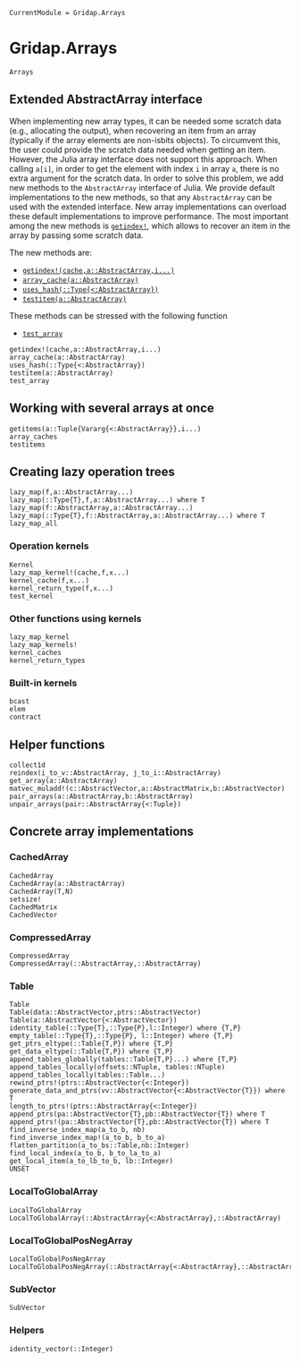 
```@meta
CurrentModule = Gridap.Arrays
```
# Gridap.Arrays

```@docs
Arrays
```

## Extended AbstractArray interface

When implementing new array types, it can be needed some scratch data (e.g., allocating the output), when recovering an item from an array (typically if the array elements are non-isbits objects). To circumvent this, the user could provide the scratch data needed when getting an item. However, the Julia array interface does not support this approach. When calling `a[i]`, in order to get the element with index `i` in array `a`, there is no extra argument for the scratch data. In order to solve this problem, we add new methods to the `AbstractArray` interface of Julia. We provide default implementations to the new methods, so that any `AbstractArray` can be used with the extended interface. New array implementations can overload these default implementations to improve performance. The most important among the new methods is [`getindex!`](@ref), which allows to recover an item in the array by passing some scratch data.

The new methods are:
- [`getindex!(cache,a::AbstractArray,i...)`](@ref)
- [`array_cache(a::AbstractArray)`](@ref)
- [`uses_hash(::Type{<:AbstractArray})`](@ref)
- [`testitem(a::AbstractArray)`](@ref)

These methods can be stressed with the following function
- [`test_array`](@ref)

```@docs
getindex!(cache,a::AbstractArray,i...)
array_cache(a::AbstractArray)
uses_hash(::Type{<:AbstractArray})
testitem(a::AbstractArray)
test_array
```

## Working with several arrays at once

```@docs
getitems(a::Tuple{Vararg{<:AbstractArray}},i...)
array_caches
testitems
```

## Creating lazy operation trees

```@docs
lazy_map(f,a::AbstractArray...)
lazy_map(::Type{T},f,a::AbstractArray...) where T
lazy_map(f::AbstractArray,a::AbstractArray...)
lazy_map(::Type{T},f::AbstractArray,a::AbstractArray...) where T
lazy_map_all
```

### Operation kernels

```@docs
Kernel
lazy_map_kernel!(cache,f,x...)
kernel_cache(f,x...)
kernel_return_type(f,x...)
test_kernel
```

### Other functions using kernels

```@docs
lazy_map_kernel
lazy_map_kernels!
kernel_caches
kernel_return_types
```

### Built-in kernels

```@docs
bcast
elem
contract
```
## Helper functions

```@docs
collect1d
reindex(i_to_v::AbstractArray, j_to_i::AbstractArray)
get_array(a::AbstractArray)
matvec_muladd!(c::AbstractVector,a::AbstractMatrix,b::AbstractVector)
pair_arrays(a::AbstractArray,b::AbstractArray)
unpair_arrays(pair::AbstractArray{<:Tuple})
```

## Concrete array implementations

### CachedArray

```@docs
CachedArray
CachedArray(a::AbstractArray)
CachedArray(T,N)
setsize!
CachedMatrix
CachedVector
```
### CompressedArray

```@docs
CompressedArray
CompressedArray(::AbstractArray,::AbstractArray)
```

### Table

```@docs
Table
Table(data::AbstractVector,ptrs::AbstractVector)
Table(a::AbstractVector{<:AbstractVector})
identity_table(::Type{T},::Type{P},l::Integer) where {T,P}
empty_table(::Type{T},::Type{P}, l::Integer) where {T,P}
get_ptrs_eltype(::Table{T,P}) where {T,P}
get_data_eltype(::Table{T,P}) where {T,P}
append_tables_globally(tables::Table{T,P}...) where {T,P}
append_tables_locally(offsets::NTuple, tables::NTuple)
append_tables_locally(tables::Table...)
rewind_ptrs!(ptrs::AbstractVector{<:Integer})
generate_data_and_ptrs(vv::AbstractVector{<:AbstractVector{T}}) where T
length_to_ptrs!(ptrs::AbstractArray{<:Integer})
append_ptrs(pa::AbstractVector{T},pb::AbstractVector{T}) where T
append_ptrs!(pa::AbstractVector{T},pb::AbstractVector{T}) where T
find_inverse_index_map(a_to_b, nb)
find_inverse_index_map!(a_to_b, b_to_a)
flatten_partition(a_to_bs::Table,nb::Integer)
find_local_index(a_to_b, b_to_la_to_a)
get_local_item(a_to_lb_to_b, lb::Integer)
UNSET
```
### LocalToGlobalArray

```@docs
LocalToGlobalArray
LocalToGlobalArray(::AbstractArray{<:AbstractArray},::AbstractArray)
```

### LocalToGlobalPosNegArray

```@docs
LocalToGlobalPosNegArray
LocalToGlobalPosNegArray(::AbstractArray{<:AbstractArray},::AbstractArray,::AbstractArray)
```

### SubVector

```@docs
SubVector
```

### Helpers

```@docs
identity_vector(::Integer)
```
